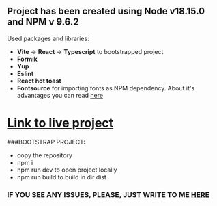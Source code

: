 ## Project has been created using Node v18.15.0 and NPM v 9.6.2

Used packages and libraries:

- **Vite** -> **React** -> **Typescript** to bootstrapped project
- **Formik**
- **Yup**
- **Eslint**
- **React hot toast**
- **Fontsource** for importing fonts as NPM dependency. About it's advantages you can read [here](https://fontsource.org/docs/getting-started/introduction)

# [Link to live project](https://dishes-create-form.netlify.app/)

###BOOTSTRAP PROJECT:

- copy the repository
- npm i
- npm run dev to open project locally
- npm run build to build in dir dist

### IF YOU SEE ANY ISSUES, PLEASE, JUST WRITE TO ME [HERE](mailto:marina.tripetskaya@gmail.com)
